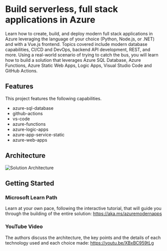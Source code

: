 # Build serverless, full stack applications in Azure

Learn how to create, build, and deploy modern full stack applications in Azure leveraging the language of your choice (Python, Node.js, or .NET) and with a Vue.js frontend. Topics covered include modern database capabilities, CI/CD and DevOps, backend API development, REST, and more. Using a real-world scenario of trying to catch the bus, you will learn how to build a solution that leverages Azure SQL Database, Azure Functions, Azure Static Web Apps, Logic Apps, Visual Studio Code and GitHub Actions.



## Features

This project features the following capabilities.

- azure-sql-database
- github-actions
- vs-code
- azure-functions
- azure-logic-apps
- azure-app-service-static
- azure-web-apps

## Architecture

![Solution Architecture](./documents/catch-the-bus-architecture.svg)

## Getting Started

### Microsoft Learn Path

Learn  at your own pace, following the interactive tutorial, that will guide you through the building of the entire solution: https://aka.ms/azuremodernapps 

### YouTube Video

The authors discuss the architecture, the key points and the details of each technology used and each choice made: https://youtu.be/XBxBC959tLg
